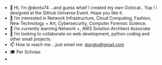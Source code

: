 - 👋 Hi, I’m @dontu74 ...and guess what! I created my own Octocat.. Yup ! i designed at the Github Universe Event. Hope you like it.
- 👀 I’m interested in Network Infrastructure, Cloud Computing, Fashion, New Technology + Art, Cybersecurity, Computer Forensic Science.
- 🌱 I’m currently learning Network +, AWS Solution Architect Associate
- 💞️ I’m looking to collaborate on web development, python coding and other small projects.
- 📫 How to reach me ...just email me: dongtu@gmail.com
- 🎓 Per Scholas
- 
<!---
dontu74/dontu74 is a ✨ special ✨ repository because its `README.md` (this file) appears on your GitHub profile.
You can click the Preview link to take a look at your changes.
--->
